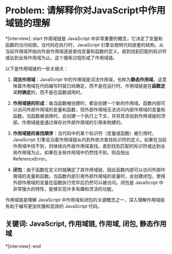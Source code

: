 # Problem: 请解释你对JavaScript中作用域链的理解

*[interview]: start
作用域链是 JavaScript 中非常重要的概念，它决定了变量和函数的访问权限。当代码在执行时，JavaScript 引擎会按照代码嵌套的结构，从当前作用域开始向外层作用域逐层查找变量和函数的定义，直到找到匹配的标识符或达到全局作用域为止。这个搜索过程形成了作用域链。

以下是作用域链的一些关键点：

1. **词法作用域**：JavaScript 中的作用域是词法作用域，也称为**静态作用域**。这意味着作用域在代码编写时就已经确定，而不是在运行时。作用域链是在**函数定义时确定**的，而不是在函数调用时。

2. **作用域链的形成**：每当函数被创建时，都会创建一个新的作用域。函数内部可以访问外部作用域的变量和函数，但外部作用域无法访问内部作用域的变量和函数。当函数被调用时，会创建一个执行上下文，并将其添加到作用域链的顶部。作用域链是通过保存对外部作用域的引用来构建的。

3. **作用域链的查找顺序**：当代码中的某个标识符（变量或函数）被引用时，JavaScript 引擎会沿着作用域链从内到外依次查找标识符的定义。如果在当前作用域中找不到，则继续向外层作用域查找，直到找到匹配的标识符或达到全局作用域为止。如果在全局作用域中仍然找不到，则会抛出 ReferenceError。

4. **闭包**：由于函数在定义时就确定了其作用域链，因此函数内部可以访问外部作用域的变量和函数。当函数内部引用外部作用域的变量时，会创建闭包，使得外部作用域的变量在函数执行完毕后仍然可以被访问。闭包是 JavaScript 中非常强大的特性，能够实现许多有趣和灵活的功能。

作用域链是理解 JavaScript 中作用域和闭包的关键概念之一，深入理解作用域链有助于编写更加优雅和高效的 JavaScript 代码。

## 关键词: JavaScript, 作用域链, 作用域, 闭包, 静态作用域
*[interview]: end
